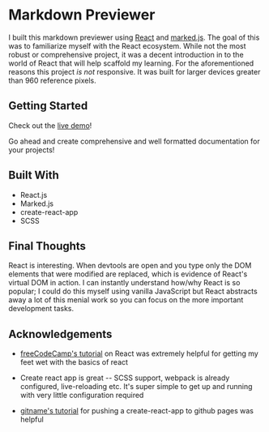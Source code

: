 # Markdown Previewer

I built this markdown previewer using [React](https://www.google.com/url?sa=t&rct=j&q=&esrc=s&source=web&cd=1&cad=rja&uact=8&ved=2ahUKEwjJ58jn9-7cAhXSzVMKHfEUCdYQFjAAegQIABAC&url=https%3A%2F%2Freactjs.org%2F&usg=AOvVaw26YbpVhaFnAB4A6G8-4uAs) and [marked.js](https://www.google.com/url?sa=t&rct=j&q=&esrc=s&source=web&cd=1&cad=rja&uact=8&ved=2ahUKEwi-_7j39-7cAhXStlMKHRAEAAsQFjAAegQIBRAC&url=https%3A%2F%2Fgithub.com%2Fmarkedjs%2Fmarked&usg=AOvVaw1JBUcpcl9VZRjPdhQPzYCL). The goal of this was to familiarize myself with the React ecosystem. While not the most robust or comprehensive project, it was a decent introduction in to the world of React that will help scaffold my learning. For the aforementioned reasons this project *is not* responsive. It was built for larger devices greater than 960 reference pixels.


## Getting Started

Check out the [live demo](https://ryanjmack.github.io/Markdown-Previewer/)!

Go ahead and create comprehensive and well formatted documentation for your projects!

## Built With

* React.js
* Marked.js
* create-react-app
* SCSS


## Final Thoughts

React is interesting. When devtools are open and you type only the DOM elements that were modified are replaced, which is evidence of React's virtual DOM in action. I can instantly understand how/why React is so popular; I could do this myself using vanilla JavaScript but React abstracts away a lot of this menial work so you can focus on the more important development tasks.


## Acknowledgements

* [freeCodeCamp's tutorial](https://learn.freecodecamp.org/front-end-libraries/react) on React was extremely helpful for getting my feet wet with the basics of react

* Create react app is great -- SCSS support, webpack is already configured, live-reloading etc. It's super simple to get up and running with very little configuration required

* [gitname's tutorial](https://github.com/gitname/react-gh-pages) for pushing a create-react-app to github pages was helpful
